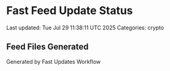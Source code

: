 # Fast Feed Update Status
Last updated: Tue Jul 29 11:38:11 UTC 2025
Categories: crypto

## Feed Files Generated

Generated by Fast Updates Workflow
